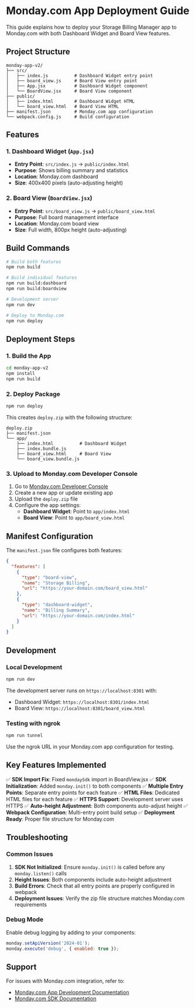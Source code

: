 # Monday.com App Deployment Guide

This guide explains how to deploy your Storage Billing Manager app to Monday.com with both Dashboard Widget and Board View features.

## Project Structure

```
monday-app-v2/
├── src/
│   ├── index.js          # Dashboard Widget entry point
│   ├── board_view.js     # Board View entry point
│   ├── App.jsx           # Dashboard Widget component
│   └── BoardView.jsx     # Board View component
├── public/
│   ├── index.html        # Dashboard Widget HTML
│   └── board_view.html   # Board View HTML
├── manifest.json         # Monday.com app configuration
└── webpack.config.js     # Build configuration
```

## Features

### 1. Dashboard Widget (`App.jsx`)
- **Entry Point**: `src/index.js` → `public/index.html`
- **Purpose**: Shows billing summary and statistics
- **Location**: Monday.com dashboard
- **Size**: 400x400 pixels (auto-adjusting height)

### 2. Board View (`BoardView.jsx`)
- **Entry Point**: `src/board_view.js` → `public/board_view.html`
- **Purpose**: Full board management interface
- **Location**: Monday.com board view
- **Size**: Full width, 800px height (auto-adjusting)

## Build Commands

```bash
# Build both features
npm run build

# Build individual features
npm run build:dashboard
npm run build:boardview

# Development server
npm run dev

# Deploy to Monday.com
npm run deploy
```

## Deployment Steps

### 1. Build the App
```bash
cd monday-app-v2
npm install
npm run build
```

### 2. Deploy Package
```bash
npm run deploy
```

This creates `deploy.zip` with the following structure:
```
deploy.zip
├── manifest.json
└── app/
    ├── index.html          # Dashboard Widget
    ├── index.bundle.js
    ├── board_view.html     # Board View
    └── board_view.bundle.js
```

### 3. Upload to Monday.com Developer Console

1. Go to [Monday.com Developer Console](https://monday.com/developers/apps)
2. Create a new app or update existing app
3. Upload the `deploy.zip` file
4. Configure the app settings:
   - **Dashboard Widget**: Point to `app/index.html`
   - **Board View**: Point to `app/board_view.html`

## Manifest Configuration

The `manifest.json` file configures both features:

```json
{
  "features": [
    {
      "type": "board-view",
      "name": "Storage Billing",
      "url": "https://your-domain.com/board_view.html"
    },
    {
      "type": "dashboard-widget",
      "name": "Billing Summary",
      "url": "https://your-domain.com/index.html"
    }
  ]
}
```

## Development

### Local Development
```bash
npm run dev
```

The development server runs on `https://localhost:8301` with:
- Dashboard Widget: `https://localhost:8301/index.html`
- Board View: `https://localhost:8301/board_view.html`

### Testing with ngrok
```bash
npm run tunnel
```

Use the ngrok URL in your Monday.com app configuration for testing.

## Key Features Implemented

✅ **SDK Import Fix**: Fixed `mondaySdk` import in BoardView.jsx
✅ **SDK Initialization**: Added `monday.init()` to both components
✅ **Multiple Entry Points**: Separate entry points for each feature
✅ **HTML Files**: Dedicated HTML files for each feature
✅ **HTTPS Support**: Development server uses HTTPS
✅ **Auto-height Adjustment**: Both components auto-adjust height
✅ **Webpack Configuration**: Multi-entry point build setup
✅ **Deployment Ready**: Proper file structure for Monday.com

## Troubleshooting

### Common Issues

1. **SDK Not Initialized**: Ensure `monday.init()` is called before any `monday.listen()` calls
2. **Height Issues**: Both components include auto-height adjustment
3. **Build Errors**: Check that all entry points are properly configured in webpack
4. **Deployment Issues**: Verify the zip file structure matches Monday.com requirements

### Debug Mode

Enable debug logging by adding to your components:
```javascript
monday.setApiVersion('2024-01');
monday.execute('debug', { enabled: true });
```

## Support

For issues with Monday.com integration, refer to:
- [Monday.com App Development Documentation](https://monday.com/developers/apps)
- [Monday.com SDK Documentation](https://monday.com/developers/v2/tools/sdk-js)
